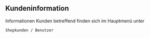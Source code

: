 ## Kundeninformation


Informationen Kunden betreffend finden sich im Hauptmenü unter 

    Shopkunden / Benutzer


